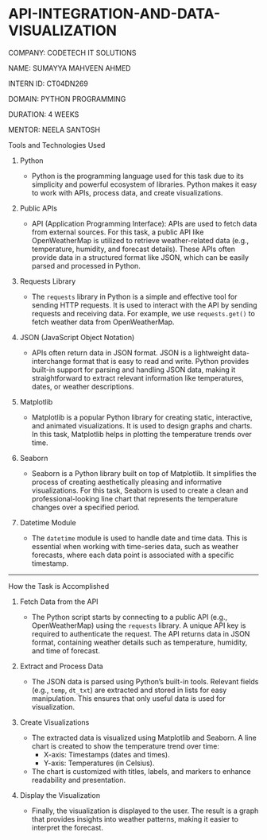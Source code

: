 # API-INTEGRATION-AND-DATA-VISUALIZATION

COMPANY: CODETECH IT SOLUTIONS

NAME: SUMAYYA MAHVEEN AHMED

INTERN ID: CT04DN269

DOMAIN: PYTHON PROGRAMMING

DURATION: 4 WEEKS

MENTOR: NEELA SANTOSH

Tools and Technologies Used

1. Python  
   - Python is the programming language used for this task due to its simplicity and powerful ecosystem of libraries. Python makes it easy to work with APIs, process data, and create visualizations.

2. Public APIs  
   - API (Application Programming Interface): APIs are used to fetch data from external sources. For this task, a public API like OpenWeatherMap is utilized to retrieve weather-related data (e.g., temperature, humidity, and forecast details). These APIs often provide data in a structured format like JSON, which can be easily parsed and processed in Python.

3. Requests Library 
   - The `requests` library in Python is a simple and effective tool for sending HTTP requests. It is used to interact with the API by sending requests and receiving data. For example, we use `requests.get()` to fetch weather data from OpenWeatherMap.

4. JSON (JavaScript Object Notation)
   - APIs often return data in JSON format. JSON is a lightweight data-interchange format that is easy to read and write. Python provides built-in support for parsing and handling JSON data, making it straightforward to extract relevant information like temperatures, dates, or weather descriptions.

5. Matplotlib
   - Matplotlib is a popular Python library for creating static, interactive, and animated visualizations. It is used to design graphs and charts. In this task, Matplotlib helps in plotting the temperature trends over time.

6. Seaborn 
   - Seaborn is a Python library built on top of Matplotlib. It simplifies the process of creating aesthetically pleasing and informative visualizations. For this task, Seaborn is used to create a clean and professional-looking line chart that represents the temperature changes over a specified period.

7. Datetime Module  
   - The `datetime` module is used to handle date and time data. This is essential when working with time-series data, such as weather forecasts, where each data point is associated with a specific timestamp.

---

How the Task is Accomplished

1. Fetch Data from the API
   - The Python script starts by connecting to a public API (e.g., OpenWeatherMap) using the `requests` library. A unique API key is required to authenticate the request. The API returns data in JSON format, containing weather details such as temperature, humidity, and time of forecast.

2. Extract and Process Data
   - The JSON data is parsed using Python’s built-in tools. Relevant fields (e.g., `temp`, `dt_txt`) are extracted and stored in lists for easy manipulation. This ensures that only useful data is used for visualization.

3. Create Visualizations
   - The extracted data is visualized using Matplotlib and Seaborn. A line chart is created to show the temperature trend over time:
     - X-axis: Timestamps (dates and times).
     - Y-axis: Temperatures (in Celsius).
   - The chart is customized with titles, labels, and markers to enhance readability and presentation.

4. Display the Visualization
   - Finally, the visualization is displayed to the user. The result is a graph that provides insights into weather patterns, making it easier to interpret the forecast.

